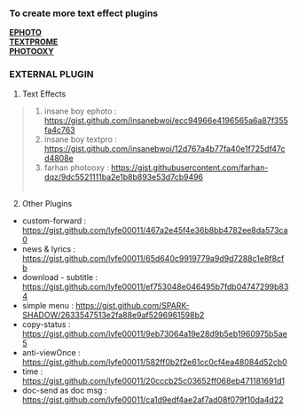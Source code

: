 ### To create more text effect plugins
[**EPHOTO**](https://gist.github.com/lyfe00011/a497eba97dd1e82d8fa43c81cbf0fca8)<br>
[**TEXTPROME**](https://gist.github.com/lyfe00011/2ef095df8c0eb2a9ce8dbae51c16fe3e)<br>
[**PHOTOOXY**](https://gist.github.com/lyfe00011/6834e168d53f0c9afb8497b0dc36d57f)<br>

### EXTERNAL PLUGIN
 1.  Text Effects <br>
 > 1. insane boy ephoto  : https://gist.github.com/insanebwoi/ecc94966e4196565a6a87f355fa4c763<br>
 > 2. insane boy textpro : https://gist.github.com/insanebwoi/12d767a4b77fa40e1f725df47cd4808e<br>
 > 3. farhan photooxy    : https://gist.githubusercontent.com/farhan-dqz/9dc5521111ba2e1b8b893e53d7cb9496 <br><br>
 2.   Other Plugins<br>
 * custom-forward : https://gist.github.com/lyfe00011/467a2e45f4e36b8bb4782ee8da573ca0 <br>
 * news & lyrics : https://gist.github.com/lyfe00011/65d640c9919779a9d9d7288c1e8f8cfb <br>
 * download - subtitle : https://gist.github.com/lyfe00011/ef753048e046495b7fdb04747299b834 <br>
 * simple menu : https://gist.github.com/SPARK-SHADOW/2633547513e2fa88e9af5296961598b2
 * copy-status : https://gist.github.com/lyfe00011/9eb73064a19e28d9b5eb1960975b5ae5
 * anti-viewOnce : https://gist.github.com/lyfe00011/582ff0b2f2e61cc0cf4ea48084d52cb0 
 * time : https://gist.github.com/lyfe00011/20cccb25c03652ff068eb471181691d1
 * doc-send as doc msg : https://gist.github.com/lyfe00011/ca1d9edf4ae2af7ad08f079f10da4d22